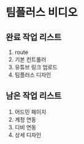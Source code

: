 # 팀플러스 비디오

## 완료 작업 리스트
1. route
2. 기본 컨트롤러
3. 유튜브 링크 업로드
4. 팀플러스 디자인

## 남은 작업 리스트
1. 어드민 페이지
2. 계정 연동
3. 디비 연동
4. 상세 디자인